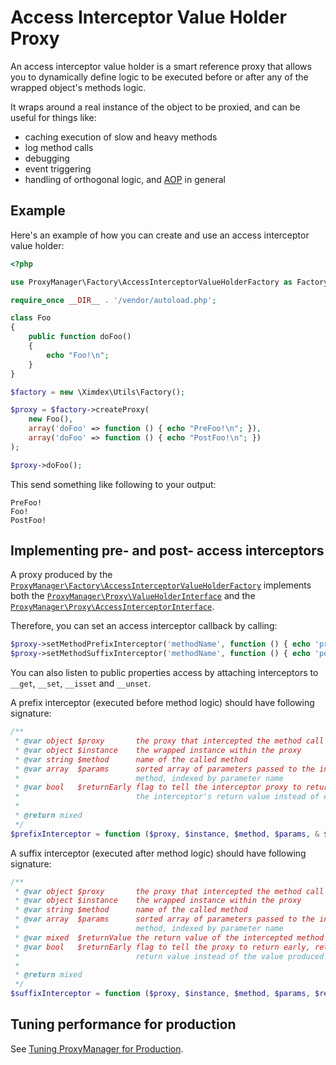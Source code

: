 # Access Interceptor Value Holder Proxy

An access interceptor value holder is a smart reference proxy that allows you to dynamically
define logic to be executed before or after any of the wrapped object's methods
logic.

It wraps around a real instance of the object to be proxied, and can be useful for things like:

 * caching execution of slow and heavy methods
 * log method calls
 * debugging
 * event triggering
 * handling of orthogonal logic, and [AOP](http://en.wikipedia.org/wiki/Aspect-oriented_programming) in general

## Example

Here's an example of how you can create and use an access interceptor value holder:

```php
<?php

use ProxyManager\Factory\AccessInterceptorValueHolderFactory as Factory;

require_once __DIR__ . '/vendor/autoload.php';

class Foo
{
    public function doFoo()
    {
        echo "Foo!\n";
    }
}

$factory = new \Ximdex\Utils\Factory();

$proxy = $factory->createProxy(
    new Foo(),
    array('doFoo' => function () { echo "PreFoo!\n"; }),
    array('doFoo' => function () { echo "PostFoo!\n"; })
);

$proxy->doFoo();
```

This send something like following to your output:

```
PreFoo!
Foo!
PostFoo!
```

## Implementing pre- and post- access interceptors

A proxy produced by the
[`ProxyManager\Factory\AccessInterceptorValueHolderFactory`](https://github.com/Ocramius/ProxyManager/blob/master/src/ProxyManager/Factory/AccessInterceptorValueHolderFactory.php)
implements both the
[`ProxyManager\Proxy\ValueHolderInterface`](https://github.com/Ocramius/ProxyManager/blob/master/src/ProxyManager/Proxy/ValueHolderInterface.php)
and the
[`ProxyManager\Proxy\AccessInterceptorInterface`](https://github.com/Ocramius/ProxyManager/blob/master/src/ProxyManager/Proxy/ValueHolderInterface.php).

Therefore, you can set an access interceptor callback by calling:

```php
$proxy->setMethodPrefixInterceptor('methodName', function () { echo 'pre'; });
$proxy->setMethodSuffixInterceptor('methodName', function () { echo 'post'; });
```

You can also listen to public properties access by attaching interceptors to `__get`, `__set`, `__isset` and `__unset`.

A prefix interceptor (executed before method logic) should have following signature:

```php
/**
 * @var object $proxy       the proxy that intercepted the method call
 * @var object $instance    the wrapped instance within the proxy
 * @var string $method      name of the called method
 * @var array  $params      sorted array of parameters passed to the intercepted
 *                          method, indexed by parameter name
 * @var bool   $returnEarly flag to tell the interceptor proxy to return early, returning
 *                          the interceptor's return value instead of executing the method logic
 *
 * @return mixed
 */
$prefixInterceptor = function ($proxy, $instance, $method, $params, & $returnEarly) {};
```

A suffix interceptor (executed after method logic) should have following signature:

```php
/**
 * @var object $proxy       the proxy that intercepted the method call
 * @var object $instance    the wrapped instance within the proxy
 * @var string $method      name of the called method
 * @var array  $params      sorted array of parameters passed to the intercepted
 *                          method, indexed by parameter name
 * @var mixed  $returnValue the return value of the intercepted method
 * @var bool   $returnEarly flag to tell the proxy to return early, returning the interceptor's
 *                          return value instead of the value produced by the method
 *
 * @return mixed
 */
$suffixInterceptor = function ($proxy, $instance, $method, $params, $returnValue, & $returnEarly) {};
```

## Tuning performance for production

See [Tuning ProxyManager for Production](https://github.com/Ocramius/ProxyManager/blob/master/docs/tuning-for-production.md).